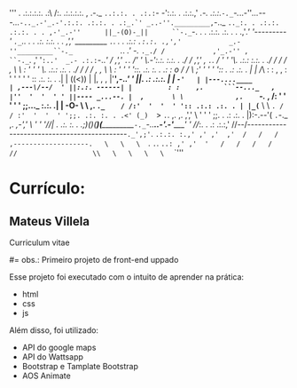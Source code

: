 '''                 . .:.:.:.:. .:\     /:. .:.:.:.:. ,
               .-._  `..:.:. . .:.:`- -':.:. . .:.:.,'  _.-.
              .:.:.`-._`-._..-''_...---..._``-.._.-'_.-'.:.:.
           .:.:. . .:_.`' _..-''._________,``-.._ `.._:. . .:.:.
        .:.:. . . ,-'_.-''      ||_-(O)-_||      ``-._`-. . . .:.:.
       .:. . . .,'_.'           '---------'           `._`.. . . .:.
     :.:. . . ,','               _________               `.`. . . .:.:
    `.:.:. .,','            _.-''_________``-._            `._.     _.'
  -._  `._./ /            ,'_.-'' ,       ``-._`.          ,' '`:..'  _.-
 .:.:`-.._' /           ,','                   `.`.       /'  '  \\.-':.:.
 :.:. . ./ /          ,','               ,       `.`.    / '  '  '\\. .:.:
:.:. . ./ /          / /    ,                      \ \  :  '  '  ' \\. .:.:
.:. . ./ /          / /            ,          ,     \ \ :  '  '  ' '::. .:.
:. . .: :    o     / /                               \ ;'  '  '  ' ':: . .:
.:. . | |   /_\   : :     ,                      ,    : '  '  '  ' ' :: .:.
:. . .| |  ((<))  | |,        ,         ,             |\'__',-._.' ' ||. .:
.:.:. | |   `-'   | |---....____                      | ,---\/--/  ' ||:.:.
------| |         : :    ,.     ```--..._   ,         |''  '  '  ' ' ||----
_...--. |  ,       \ \             ,.    `-._     ,  /: '  '  '  ' ' ;;..._
:.:. .| | -O-       \ \    ,.                `._    / /:'  '  '  ' ':: .:.:
.:. . | |_(`__       \ \                        `. / / :'  '  '  ' ';;. .:.
:. . .<' (_)  `>      `.`.          ,.    ,.     ,','   \  '  '  ' ;;. . .:
.:. . |):-.--'(         `.`-._  ,.           _,-','      \ '  '  '//| . .:.
:. . .;)()(__)(___________`-._`-.._______..-'_.-'_________\'  '  //_:. . .:
.:.:,' \/\/--\/--------------------------------------------`._',;'`. `.:.:.
:.,' ,' ,'  ,'  /   /   /   ,-------------------.   \   \   \  `. `.`. `..:
,' ,'  '   /   /   /   /   //                   \\   \   \   \   \  ` `'''

<h1>Currículo: </h1> <h2>Mateus Villela</h2>

Curriculum vitae

#= obs.: Primeiro projeto de front-end uppado

Esse projeto foi executado com o intuito de aprender na prática:
- html
- css
- js

Além disso, foi utilizado:
- API do google maps
- API do Wattsapp
- Bootstrap e Tamplate Bootstrap
- AOS Animate
